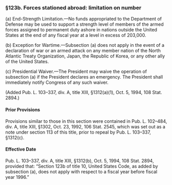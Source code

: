 ### §123b. Forces stationed abroad: limitation on number ###

(a) End-Strength Limitation.—No funds appropriated to the Department of Defense may be used to support a strength level of members of the armed forces assigned to permanent duty ashore in nations outside the United States at the end of any fiscal year at a level in excess of 203,000.

(b) Exception for Wartime.—Subsection (a) does not apply in the event of a declaration of war or an armed attack on any member nation of the North Atlantic Treaty Organization, Japan, the Republic of Korea, or any other ally of the United States.

(c) Presidential Waiver.—The President may waive the operation of subsection (a) if the President declares an emergency. The President shall immediately notify Congress of any such waiver.

(Added Pub. L. 103–337, div. A, title XIII, §1312(a)(1), Oct. 5, 1994, 108 Stat. 2894.)

#### Prior Provisions ####

Provisions similar to those in this section were contained in Pub. L. 102–484, div. A, title XIII, §1302, Oct. 23, 1992, 106 Stat. 2545, which was set out as a note under section 113 of this title, prior to repeal by Pub. L. 103–337, §1312(c).

#### Effective Date ####

Pub. L. 103–337, div. A, title XIII, §1312(b), Oct. 5, 1994, 108 Stat. 2894, provided that: “Section 123b of title 10, United States Code, as added by subsection (a), does not apply with respect to a fiscal year before fiscal year 1996.”